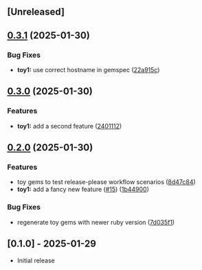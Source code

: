 ## [Unreleased]

## [0.3.1](https://github.com/mattr-/deliberate-practice/compare/toy1/v0.3.0...toy1/v0.3.1) (2025-01-30)


### Bug Fixes

* **toy1:** use correct hostname in gemspec ([22a915c](https://github.com/mattr-/deliberate-practice/commit/22a915c6e20c2a118c8cc43186392e18beff0698))

## [0.3.0](https://github.com/mattr-/deliberate-practice/compare/toy1/v0.2.0...toy1/v0.3.0) (2025-01-30)


### Features

* **toy1:** add a second feature ([2401112](https://github.com/mattr-/deliberate-practice/commit/2401112cbc674033e353014af844cd5baf8981a7))

## [0.2.0](https://github.com/mattr-/deliberate-practice/compare/toy1-v0.1.0...toy1/v0.2.0) (2025-01-30)


### Features

* toy gems to test release-please workflow scenarios ([8d47c84](https://github.com/mattr-/deliberate-practice/commit/8d47c84754020bb00dade39a5e9cfdbf0fced004))
* **toy1:** add a fancy new feature ([#15](https://github.com/mattr-/deliberate-practice/issues/15)) ([1b44900](https://github.com/mattr-/deliberate-practice/commit/1b44900155c0b8c79a11c2722eab0b64ba9cee15))


### Bug Fixes

* regenerate toy gems with newer ruby version ([7d035f1](https://github.com/mattr-/deliberate-practice/commit/7d035f160ffb0075f74bc42a26ef212f1e6dfcb0))

## [0.1.0] - 2025-01-29

- Initial release
